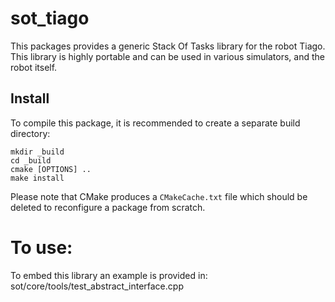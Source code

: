 sot_tiago
===========

This packages provides a generic Stack Of Tasks library
for the robot Tiago. This library is highly
portable and can be used in various simulators, and
the robot itself.

Install
-----

To compile this package, it is recommended to create a separate build
directory:

    mkdir _build
    cd _build
    cmake [OPTIONS] ..
    make install

Please note that CMake produces a `CMakeCache.txt` file which should
be deleted to reconfigure a package from scratch.

To use:
=======
To embed this library an example is provided in:
sot/core/tools/test_abstract_interface.cpp 
